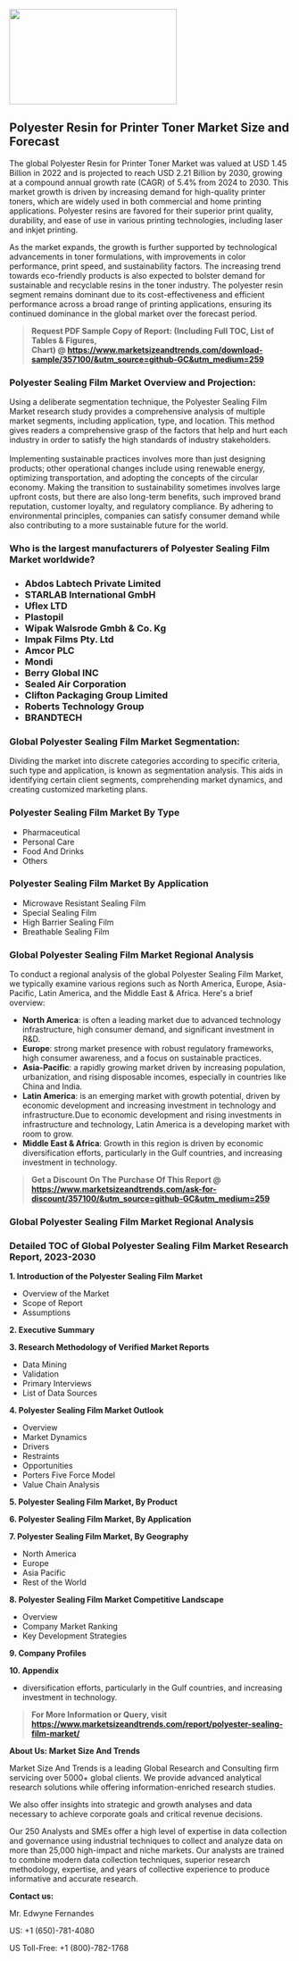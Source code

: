 <p><img class="alignnone size-medium wp-image-20088" src="https://ffe5etoiles.com/wp-content/uploads/2024/12/MST1-300x171.png" alt="" width="300" height="171" /></p><h2>Polyester Resin for Printer Toner Market Size and Forecast</h2><p>The global Polyester Resin for Printer Toner Market was valued at USD 1.45 Billion in 2022 and is projected to reach USD 2.21 Billion by 2030, growing at a compound annual growth rate (CAGR) of 5.4% from 2024 to 2030. This market growth is driven by increasing demand for high-quality printer toners, which are widely used in both commercial and home printing applications. Polyester resins are favored for their superior print quality, durability, and ease of use in various printing technologies, including laser and inkjet printing.</p><p>As the market expands, the growth is further supported by technological advancements in toner formulations, with improvements in color performance, print speed, and sustainability factors. The increasing trend towards eco-friendly products is also expected to bolster demand for sustainable and recyclable resins in the toner industry. The polyester resin segment remains dominant due to its cost-effectiveness and efficient performance across a broad range of printing applications, ensuring its continued dominance in the global market over the forecast period.</p></p><blockquote id="" class=""><strong>Request PDF Sample Copy of Report: (Including Full TOC, List of Tables &amp; Figures, Chart)&nbsp;@&nbsp;<strong><a href="https://www.marketsizeandtrends.com/download-sample/357100/&utm_source=github-GC&utm_medium=259" target="_blank">https://www.marketsizeandtrends.com/download-sample/357100/&utm_source=github-GC&utm_medium=259</a></strong></strong></blockquote><h3 id="" class="">Polyester Sealing Film Market&nbsp;Overview and Projection:</h3><p id="" class="">Using a deliberate segmentation technique, the Polyester Sealing Film Market research study provides a comprehensive analysis of multiple market segments, including application, type, and location. This method gives readers a comprehensive grasp of the factors that help and hurt each industry in order to satisfy the high standards of industry stakeholders. <br /> <br />Implementing sustainable practices involves more than just designing products; other operational changes include using renewable energy, optimizing transportation, and adopting the concepts of the circular economy. Making the transition to sustainability sometimes involves large upfront costs, but there are also long-term benefits, such improved brand reputation, customer loyalty, and regulatory compliance. By adhering to environmental principles, companies can satisfy consumer demand while also contributing to a more sustainable future for the world.</p><h3 id="" class="">Who is the largest manufacturers of&nbsp;Polyester Sealing Film Market worldwide?</h3><h3 class=""><p><ul><li>Abdos Labtech Private Limited </li><li> STARLAB International GmbH </li><li> Uflex LTD </li><li> Plastopil </li><li> Wipak Walsrode Gmbh & Co. Kg </li><li> Impak Films Pty. Ltd </li><li> Amcor PLC </li><li> Mondi </li><li> Berry Global INC </li><li> Sealed Air Corporation </li><li> Clifton Packaging Group Limited </li><li> Roberts Technology Group </li><li> BRANDTECH</li></ul></p></h3><h3 id="" class="">Global&nbsp;Polyester Sealing Film Market Segmentation:</h3><p id="" class="">Dividing the market into discrete categories according to specific criteria, such type and application, is known as segmentation analysis. This aids in identifying certain client segments, comprehending market dynamics, and creating customized marketing plans.</p><h3 id="" class="">Polyester Sealing Film Market&nbsp;By Type</h3><p><p><ul><li>Pharmaceutical</li><li> Personal Care</li><li> Food And Drinks</li><li> Others</p></li></ul></p></p><h3 id="" class="">Polyester Sealing Film Market&nbsp;By Application</h3><p class=""><p><ul><li>Microwave Resistant Sealing Film</li><li> Special Sealing Film</li><li> High Barrier Sealing Film</li><li> Breathable Sealing Film</li></ul></p></p><h3 id="" class="">Global Polyester Sealing Film Market Regional Analysis</h3><p id="" class="">To conduct a regional analysis of the global Polyester Sealing Film Market, we typically examine various regions such as North America, Europe, Asia-Pacific, Latin America, and the Middle East &amp; Africa. Here's a brief overview:</p><ul><li><strong>North America</strong>: is often a leading market due to advanced technology infrastructure, high consumer demand, and significant investment in R&amp;D.</li><li><strong>Europe</strong>: strong market presence with robust regulatory frameworks, high consumer awareness, and a focus on sustainable practices.</li><li><strong>Asia-Pacific</strong>: a rapidly growing market driven by increasing population, urbanization, and rising disposable incomes, especially in countries like China and India.</li><li><strong>Latin America</strong>: is an emerging market with growth potential, driven by economic development and increasing investment in technology and infrastructure.Due to economic development and rising investments in infrastructure and technology, Latin America is a developing market with room to grow.</li><li><strong>Middle East &amp; Africa</strong>: Growth in this region is driven by economic diversification efforts, particularly in the Gulf countries, and increasing investment in technology.</li></ul><blockquote id="" class=""><strong>Get a Discount On The Purchase Of This Report @ <strong><a href="https://www.marketsizeandtrends.com/ask-for-discount/357100/&utm_source=github-GC&utm_medium=259" target="_blank">https://www.marketsizeandtrends.com/ask-for-discount/357100/&utm_source=github-GC&utm_medium=259</a></strong></strong></blockquote><h3 id="" class="">Global Polyester Sealing Film Market Regional Analysis</h3><h3 id="" class="">Detailed TOC of Global Polyester Sealing Film Market Research Report, 2023-2030</h3><p id="" class=""><strong>1. Introduction of the Polyester Sealing Film Market</strong></p><ul><li>Overview of the Market</li><li>Scope of Report</li><li>Assumptions</li></ul><p id="" class=""><strong>2. Executive Summary</strong></p><p id="" class=""><strong>3. Research Methodology of Verified Market Reports</strong></p><ul><li>Data Mining</li><li>Validation</li><li>Primary Interviews</li><li>List of Data Sources</li></ul><p id="" class=""><strong>4. Polyester Sealing Film Market Outlook</strong></p><ul><li>Overview</li><li>Market Dynamics</li><li>Drivers</li><li>Restraints</li><li>Opportunities</li><li>Porters Five Force Model</li><li>Value Chain Analysis</li></ul><p id="" class=""><strong>5. Polyester Sealing Film Market, By Product</strong></p><p id="" class=""><strong>6. Polyester Sealing Film Market, By Application</strong></p><p id="" class=""><strong>7. Polyester Sealing Film Market, By Geography</strong></p><ul><li>North America</li><li>Europe</li><li>Asia Pacific</li><li>Rest of the World</li></ul><p id="" class=""><strong>8. Polyester Sealing Film Market Competitive Landscape</strong></p><ul><li>Overview</li><li>Company Market Ranking</li><li>Key Development Strategies</li></ul><p id="" class=""><strong>9. Company Profiles</strong></p><p id="" class=""><strong>10. Appendix</strong></p><ul><li>diversification efforts, particularly in the Gulf countries, and increasing investment in technology.</li></ul><blockquote id="" class=""><strong>For More Information or Query, visit <strong><strong><a href="https://www.marketsizeandtrends.com/report/polyester-sealing-film-market/" target="_blank">https://www.marketsizeandtrends.com/report/polyester-sealing-film-market/</a></strong></strong></strong></blockquote><p id="" class=""><strong>About Us: Market Size And Trends</strong></p><p id="" class="">Market Size And Trends is a leading Global Research and Consulting firm servicing over 5000+ global clients. We provide advanced analytical research solutions while offering information-enriched research studies.</p><p id="" class="">We also offer insights into strategic and growth analyses and data necessary to achieve corporate goals and critical revenue decisions.</p><p id="" class="">Our 250 Analysts and SMEs offer a high level of expertise in data collection and governance using industrial techniques to collect and analyze data on more than 25,000 high-impact and niche markets. Our analysts are trained to combine modern data collection techniques, superior research methodology, expertise, and years of collective experience to produce informative and accurate research.</p><p id="" class=""><strong>Contact us:</strong></p><p id="" class="">Mr. Edwyne Fernandes</p><p id="" class="">US: +1 (650)-781-4080</p><p id="" class="">US Toll-Free: +1 (800)-782-1768</p>
